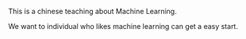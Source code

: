 This is a chinese teaching about Machine Learning.

We want to individual who likes machine learning can get a easy start.
